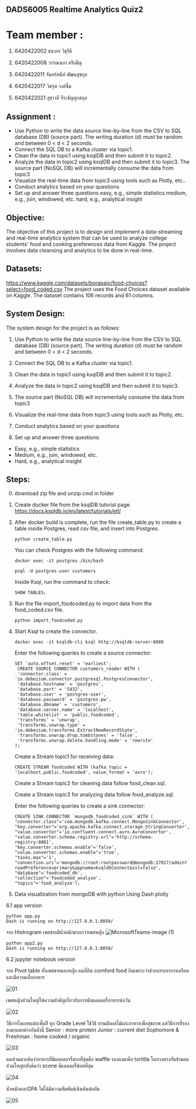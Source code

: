 ## DADS6005 Realtime Analytics Quiz2
# Team member :
1. 6420422002 ธนากร วิธุรัติ

2. 6420422008 วรรณนภา ศรีเพ็ญ

3. 6420422011 จันทร์ทนีย์ พัฒนสุขกุล

4. 6420422017 วิศรุต วงศ์ซิ้ม

5. 6420422021 สุชาวลี จีระธัญญาสกุล
## Assignment :

 - Use Python to write the data source line-by-line from the CSV to SQL database (DB) (source part). The writing duration (d) must be random and between 0 < d < 2 seconds.
- Connect the SQL DB to a Kafka cluster via topic1.
- Clean the data in topic1 using ksqlDB and then submit it to topic2.
- Analyze the data in topic2 using ksqlDB and then submit it to topic3.
The source part (NoSQL DB) will incrementally consume the data from topic3
- Visualize the real-time data from topic3 using tools such as Plotly, etc..
- Conduct analytics based on your questions
- Set up and answer three questions 
easy, e.g., simple statistics
medium, e.g., join, windowed, etc.
hard, e.g., analytical insight

 
 

## Objective:

The objective of this project is to design and implement a data-streaming and real-time analytics system that can be used to analyze college students' food and cooking preferences data from Kaggle. The project involves data cleansing and analytics to be done in real-time.

## Datasets:
https://www.kaggle.com/datasets/borapajo/food-choices?select=food_coded.csv
The project uses the Food Choices dataset available on Kaggle. The dataset contains 106 records and 61 columns.

## System Design:

The system design for the project is as follows:

1. Use Python to write the data source line-by-line from the CSV to SQL database (DB) (source part). The writing duration (d) must be random and between 0 < d < 2 seconds.

2. Connect the SQL DB to a Kafka cluster via topic1.

3. Clean the data in topic1 using ksqlDB and then submit it to topic2.

4. Analyze the data in topic2 using ksqlDB and then submit it to topic3.

5. The source part (NoSQL DB) will incrementally consume the data from topic3

6. Visualize the real-time data from topic3 using tools such as Plotly, etc.

7. Conduct analytics based on your questions

8. Set up and answer three questions:

  - Easy, e.g., simple statistics
  - Medium, e.g., join, windowed, etc.
  - Hard, e.g., analytical insight

## Steps:
0. download zip file and unzip
cmd in folder
1. Create docker file from the ksqlDB tutorial page. 
https://docs.ksqldb.io/en/latest/tutorials/etl/

2. After docker build is complete, run the file create_table.py to create a table inside Postgres, read csv file, and insert into Postgres.

   ```python create_table.py```
   
   You can check Postgres with the following command:

   ```docker exec -it postgres /bin/bash```
   
   ```psql -U postgres-user customers```
   
   Inside Ksql, run the command to check:

   ```SHOW TABLES;```

3. Run the file import_foodcoded.py to import data from the food_coded.csv file.

   ```python import_foodcoded.py```

4. Start Ksql to create the connector.

   ```docker exec -it ksqldb-cli ksql http://ksqldb-server:8088```
   
   Enter the following queries to create a source connector:

 
      ```
      SET 'auto.offset.reset' = 'earliest';
       CREATE SOURCE CONNECTOR customers_reader WITH (
       'connector.class' = 'io.debezium.connector.postgresql.PostgresConnector',
       'database.hostname' = 'postgres',
       'database.port' = '5432',
       'database.user' = 'postgres-user',
       'database.password' = 'postgres-pw',
       'database.dbname' = 'customers',
       'database.server.name' = 'localhost',
       'table.whitelist' = 'public.foodcoded',
       'transforms' = 'unwrap',
       'transforms.unwrap.type' = 'io.debezium.transforms.ExtractNewRecordState',
       'transforms.unwrap.drop.tombstones' = 'false',
       'transforms.unwrap.delete.handling.mode' = 'rewrite'
   );   
   
   ```
 
   Create a Stream topic1 for receiving data:
 
      ```CREATE STREAM foodcoded WITH (kafka_topic = 'localhost.public.foodcoded', value_format = 'avro');```
   
 
   Create a Stream topic2 for cleaning data follow food_clean.sql.

   Create a Stream topic3 for analyzing data follow food_analyze.sql.

   Enter the following queries to create a sink connector:

 
   ```
   CREATE SINK CONNECTOR `mongodb_foodcoded_sink` WITH (
   "connector.class"='com.mongodb.kafka.connect.MongoSinkConnector',
   "key.converter"='org.apache.kafka.connect.storage.StringConverter',
   "value.converter"='io.confluent.connect.avro.AvroConverter',
   "value.converter.schema.registry.url"='http://schema-registry:8081',
   "key.converter.schemas.enable"='false',
   "value.converter.schemas.enable"='true',
   "tasks.max"='1',
   "connection.uri"='mongodb://root:rootpassword@mongodb:27017/admin?readPreference=primary&appname=ksqldbConnect&ssl=false',
   "database"='foodcoded_db',
   "collection"='foodcoded_analyze',
   "topics"='food_analyze');
   
   ```   


 
  6. Data visualization from mongoDB with python 
 Using Dash plotly
 
 6.1 app version

 ``` 
 python app.py
Dash is running on http://127.0.0.1:8050/ 
``` 
จาก Histrogram เพศชายมีน้ำหนักมากกว่าเพศหญิง
![MicrosoftTeams-image (1)](https://user-images.githubusercontent.com/61573397/236524985-42c3e9c0-0ffc-4640-995e-9238164505a0.png)
 
 
 ``` 
python app2.py
Dash is running on http://127.0.0.1:8050/ 
``` 
6.2 jupyter notebook version

จาก Pivot table 
ทั้งเพศชายและหญิง คนที่กิน comford food กินเพราะว่าช่วยบรรเทาการเครียด และมีความเบื่ออาหาร 

![01](https://user-images.githubusercontent.com/61573397/236533746-3bb290d7-c1fc-41ae-abe5-20181a8848e4.jpg)

เพศหญิงส่วนใหญ่ให้ความสำคัญเกี่ยวกับการนับแคลลอรี่อาหารต่อวัน 

![02](https://user-images.githubusercontent.com/61573397/236533759-c9c25521-e603-40df-b4c0-60564c8b25c5.jpg)

วิธีการไดเอทแต่ละชั้นปี ทุก Grade Level ใช้วิธี ทานผักผลไม้และอาหารเพื่อสุขภาพ
แต่วิธีการที่รองลงมาแตกต่างกันดังนี้
Senior : more protein
Junior : current diet
Sophomore & Freshman : home cooked / organic

![03](https://user-images.githubusercontent.com/61573397/236533763-59dd38f5-b49a-4254-9f21-238d698f670b.jpg)

คนส่วนมากคิดว่าอาหารที่มีแคลลอรรี่มากที่สุดคือ waffle รองลงมาคือ tortilla ในทางตรงกันข้ามคนส่วนใหญ่กลับคิดว่า scone มีแคลลอรี่น้อยที่สุด

![04](https://user-images.githubusercontent.com/61573397/236533765-99d3fe32-bf12-451c-82bf-890a9028de7d.jpg)

น้ำหนักและGPA ไม่ได้มีความสัมพันธ์เชิงเส้นต่อกัน

![05](https://user-images.githubusercontent.com/61573397/236533772-8839bb5d-16ea-41e8-89fc-d754bf887090.jpg)


  
 
